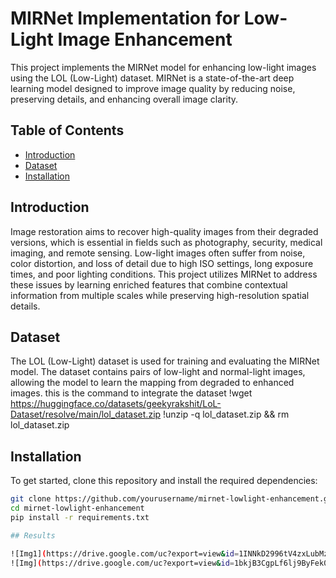 # MIRNet Implementation for Low-Light Image Enhancement

This project implements the MIRNet model for enhancing low-light images using the LOL (Low-Light) dataset. MIRNet is a state-of-the-art deep learning model designed to improve image quality by reducing noise, preserving details, and enhancing overall image clarity.

## Table of Contents

- [Introduction](#introduction)
- [Dataset](#dataset)
- [Installation](#installation)


## Introduction

Image restoration aims to recover high-quality images from their degraded versions, which is essential in fields such as photography, security, medical imaging, and remote sensing. Low-light images often suffer from noise, color distortion, and loss of detail due to high ISO settings, long exposure times, and poor lighting conditions. This project utilizes MIRNet to address these issues by learning enriched features that combine contextual information from multiple scales while preserving high-resolution spatial details.

## Dataset

The LOL (Low-Light) dataset is used for training and evaluating the MIRNet model. The dataset contains pairs of low-light and normal-light images, allowing the model to learn the mapping from degraded to enhanced images.
this is the command to integrate the dataset
!wget https://huggingface.co/datasets/geekyrakshit/LoL-Dataset/resolve/main/lol_dataset.zip
!unzip -q lol_dataset.zip && rm lol_dataset.zip



## Installation

To get started, clone this repository and install the required dependencies:

```bash
git clone https://github.com/yourusername/mirnet-lowlight-enhancement.git
cd mirnet-lowlight-enhancement
pip install -r requirements.txt

## Results

![Img1](https://drive.google.com/uc?export=view&id=1INNkD2996tV4zxLubMzfbGuHOD-9PQQs)
![Img](https://drive.google.com/uc?export=view&id=1bkjB3CgpLf6lj9ByFek0OQ8hlktVfZO2)
